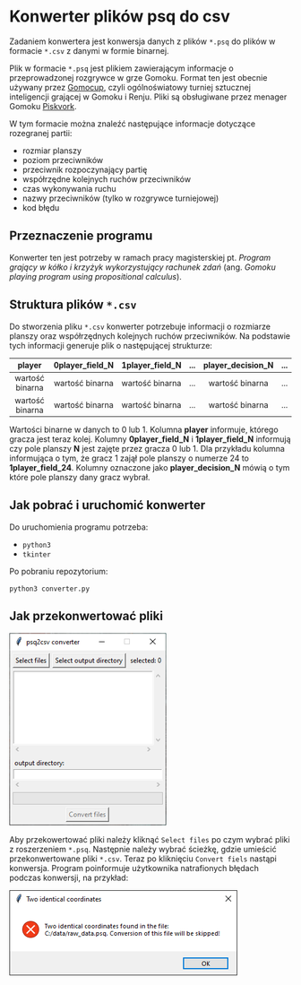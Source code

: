 # Konwerter plików psq do csv
Zadaniem konwertera jest konwersja danych z plików `*.psq` do plików w formacie `*.csv` z danymi w formie binarnej.

Plik w formacie `*.psq` jest plikiem zawierającym informacje o przeprowadzonej rozgrywce w grze Gomoku. Format ten jest obecnie używany przez [Gomocup](https://gomocup.org/), czyli ogólnoświatowy turniej sztucznej inteligencji grającej w Gomoku i Renju. Pliki są obsługiwane przez menager Gomoku [Piskvork](https://github.com/plastovicka/Piskvork). 

W tym formacie można znaleźć następujące informacje dotyczące rozegranej partii:
- rozmiar planszy
- poziom przeciwników
- przeciwnik rozpoczynający partię
- współrzędne kolejnych ruchów przeciwników
- czas wykonywania ruchu
- nazwy przeciwników (tylko w rozgrywce turniejowej)
- kod błędu

## Przeznaczenie programu
Konwerter ten jest potrzeby w ramach pracy magisterskiej pt. *Program grający w kółko i krzyżyk wykorzystujący rachunek zdań* (ang. *Gomoku playing program using propositional calculus*).

## Struktura plików `*.csv`
Do stworzenia pliku `*.csv` konwerter potrzebuje informacji o rozmiarze planszy oraz współrzędnych kolejnych ruchów przeciwników. Na podstawie tych informacji generuje plik o następującej strukturze:

|      player     | 0player_field_N | 1player_field_N | ... | player_decision_N | ... |
|:---------------:|:---------------:|:---------------:|:---:|:-----------------:|-----|
| wartość binarna | wartość binarna | wartość binarna | ... |  wartość binarna  | ... |
| wartość binarna | wartość binarna | wartość binarna | ... |  wartość binarna  | ... |

Wartości binarne w danych to 0 lub 1. Kolumna **player** informuje, którego gracza jest teraz kolej. Kolumny **0player_field_N** i **1player_field_N** informują czy pole planszy **N** jest zajęte przez gracza 0 lub 1. Dla przykładu kolumna informująca o tym, że gracz 1 zajął pole planszy o numerze 24 to **1player_field_24**. Kolumny oznaczone jako **player_decision_N** mówią o tym które pole planszy dany gracz wybrał.

## Jak pobrać i uruchomić konwerter
Do uruchomienia programu potrzeba:
- `python3`
- `tkinter`

Po pobraniu repozytorium:

```
python3 converter.py
```

## Jak przekonwertować pliki
![konwerter](doc/conv.PNG)

Aby przekowertować pliki należy kliknąć `Select files` po czym wybrać pliki z roszerzeniem `*.psq`. Następnie należy wybrać ścieżkę, gdzie umieścić przekonwertowane pliki `*.csv`. Teraz po kliknięciu `Convert fiels` nastąpi konwersja. Program poinformuje użytkownika natrafionych błędach podczas konwersji, na przykład:

![błąd konwersji](doc/conv_error_example.PNG)
